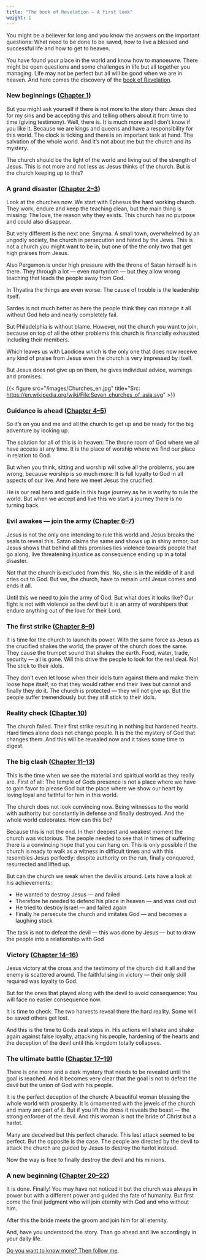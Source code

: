 ```yaml
---
title: "The book of Revelation — A first look"
weight: 1
---
```


You might be a believer for long and you know the answers on the important questions: What need to be done to be saved, how to live a blessed and successful life and how to get to heaven.

You have found your place in the world and know how to manoeuvre. There might be open questions and some challenges in life but all together you managing. Life may not be perfect but all will be good when we are in heaven. And here comes the discovery of the [book of Revelation](https://www.bibleserver.com/NIV/Revelation1).

### New beginnings ([Chapter 1](https://www.bibleserver.com/NIV/Revelation1))

<a name="55d5"></a>
But you might ask yourself if there is not more to the story than: Jesus died for my sins and be accepting this and telling others about it from time to time (giving testimony). Well, there is. It is much more and I don’t know if you like it. Because we are kings and queens and have a responsibility for this world. The clock is ticking and there is an important task at hand. The salvation of the whole world. And it’s not about me but the church and its mystery.

The church should be the light of the world and living out of the strength of Jesus. This is not more and not less as Jesus thinks of the church. But is the church keeping up to this?

### A grand disaster ([Chapter 2–3](https://www.bibleserver.com/NIV/Revelation2))

<a name="83ff"></a>
Look at the churches now. We start with Ephesus the hard working church. They work, endure and keep the teaching clean, but the main thing is missing: The love, the reason why they exists. This church has no purpose and could also disappear.

But very different is the next one: Smyrna. A small town, overwhelmed by an ungodly society, the church in persecution and hated by the Jews. This is not a church you might want to be in, but one of the the only two that get high praises from Jesus.

Also Pergamon is under high pressure with the throne of Satan himself is in there. They through a lot — even martyrdom — but they allow wrong teaching that leads the people away from God.

In Thyatira the things are even worse: The cause of trouble is the leadership itself.

Sardes is not much better as here the people think they can manage it all without God help and nearly completely fail.

But Philadelphia is without blame. However, not the church you want to join, because on top of all the other problems this church is financially exhausted including their members.

Which leaves us with Laodicea which is the only one that does now receive any kind of praise from Jesus even the church is very impressed by itself.

But Jesus does not give up on them, he gives individual advice, warnings and promises.

{{< figure src="/images/Churches_en.jpg" title="Src: https://en.wikipedia.org/wiki/File:Seven_churches_of_asia.svg" >}}

### Guidance is ahead ([Chapter 4–5](https://www.bibleserver.com/NIV/Revelation4))

<a name="55b1"></a>
So it’s on you and me and all the church to get up and be ready for the big adventure by looking up.

The solution for all of this is in heaven: The throne room of God where we all have access at any time. It is the place of worship where we find our place in relation to God.

But when you think, sitting and worship will solve all the problems, you are wrong, because worship is so much more: It is full loyalty to God in all aspects of our live. And here we meet Jesus the crucified.

He is our real hero and guide in this huge journey as he is worthy to rule the world. But when we accept and live this we start a journey there is no turning back.

### Evil awakes — join the army ([Chapter 6–7](https://www.bibleserver.com/NIV/Revelation6))

<a name="c33e"></a>
Jesus is not the only one intending to rule this world and Jesus breaks the seals to reveal this. Satan claims the same and shows up in shiny armor, but Jesus shows that behind all this promises lies violence towards people that go along, live threatening injustice as consequence ending up in a total disaster.

Not that the church is excluded from this. No, she is in the middle of it and cries out to God. But we, the church, have to remain until Jesus comes and ends it all.

Until this we need to join the army of God. But what does it looks like? Our fight is not with violence as the devil but it is an army of worshipers that endure anything out of the love for their Lord.

### The first strike ([Chapter 8–9](https://www.bibleserver.com/NIV/Revelation8))

<a name="3037"></a>
It is time for the church to launch its power. With the same force as Jesus as the crucified shakes the world, the prayer of the church does the same. They cause the trumpet sound that shakes the earth. Food, water, trade, security — all is gone. Will this drive the people to look for the real deal. No! The stick to their idols.

They don’t even let loose when their idols turn against them and make them loose hope itself, so that they would rather end their lives but cannot and finally they do it. The church is protected — they will not give up. But the people suffer tremendously but they still stick to their idols.

### Reality check ([Chapter 10](https://www.bibleserver.com/NIV/Revelation10))

<a name="4ab1"></a>
The church failed. Their first strike resulting in nothing but hardened hearts. Hard times alone does not change people. It is the the mystery of God that changes them. And this will be revealed now and it takes some time to digest.

### The big clash ([Chapter 11–13](https://www.bibleserver.com/NIV/Revelation11))

<a name="e39e"></a>
This is the time when we see the material and spiritual world as they really are. First of all: The temple of Gods presence is not a place where we have to gain favor to please God but the place where we show our heart by loving loyal and faithful for him in this world.

The church does not look convincing now. Being witnesses to the world with authority but constantly in defense and finally destroyed. And the whole world celebrates. How can this be?

Because this is not the end. In their deepest and weakest moment the church was victorious. The people needed to see that in times of suffering there is a convincing hope that you can hang on. This is only possible if the church is ready to walk as a witness in difficult times and with this resembles Jesus perfectly: despite authority on the run, finally conquered, resurrected and lifted up.

But can the church we weak when the devil is around. Lets have a look at his achievements:

- He wanted to destroy Jesus — and failed
- Therefore he needed to defend his place in heaven — and was cast out
- He tried to destroy Israel — and failed again
- Finally he persecute the church and imitates God — and becomes a laughing stock

The task is not to defeat the devil — this was done by Jesus — but to draw the people into a relationship with God

### Victory ([Chapter 14–16](https://www.bibleserver.com/NIV/Revelation14))

<a name="37a3"></a>
Jesus victory at the cross and the testimony of the church did it all and the enemy is scattered around. The faithful sing in victory — their only skill required was loyalty to God.

But for the ones that played along with the devil to avoid consequence: You will face no easier consequence now.

It is time to check. The two harvests reveal there the hard reality. Some will be saved others get lost.

And this is the time to Gods zeal steps in. His actions will shake and shake again against false loyalty, attacking his people, hardening of the hearts and the deception of the devil until this kingdom totally collapses.

### The ultimate battle ([Chapter 17–19](https://www.bibleserver.com/NIV/Revelation17))

<a name="517a"></a>
There is one more and a dark mystery that needs to be revealed until the goal is reached. And it becomes very clear that the goal is not to defeat the devil but the union of God with his people.

It is the perfect deception of the church: A beautiful woman blessing the whole world with prosperity. It is ornamented with the jewels of the church and many are part of it. But if you lift the dress it reveals the beast — the strong enforcer of the devil. And this woman is not the bride of Christ but a harlot.

Many are deceived but this perfect charade. This last attack seemed to be perfect. But the opposite is the case. The people are directed by the devil to attack the church are guided by Jesus to destroy the harlot instead.

Now the way is free to finally destroy the devil and his minions.

### A new beginning ([Chapter 20–22](https://www.bibleserver.com/NIV/Revelation20))

<a name="a287"></a>
It is done. Finally! You may have not noticed it but the church was always in power but with a different power and guided the fate of humanity. But first come the final judgment who will join eternity with God and who without him.

After this the bride meets the groom and join him for all eternity.

And, have you understood the story. Than go ahead and live accordingly in your daily life.

[Do you want to know more? Then follow me](../../../../gen/index/appl/the-book-of-revelation).

